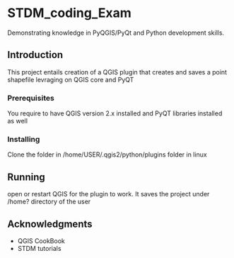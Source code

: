 # STDM_coding_Exam
Demonstrating knowledge in PyQGIS/PyQt and Python development skills.

## Introduction
This project entails creation of a QGIS plugin that creates and saves a point shapefile levraging on QGIS core and PyQT 

### Prerequisites

You require to have QGIS version 2.x installed and PyQT libraries installed as well

### Installing

Clone the folder in /home/USER/.qgis2/python/plugins folder in linux

## Running

open or restart QGIS for the plugin to work. 
It saves the project under /home? directory of the user

## Acknowledgments

* QGIS CookBook
* STDM tutorials
